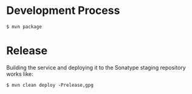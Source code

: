 # Development Process

```
$ mvn package
```

# Release
Building the service and deploying it to the Sonatype staging repository works like:
 
```
$ mvn clean deploy -Prelease,gpg
```
